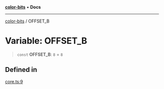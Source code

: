 [**color-bits**](../README.md) • **Docs**

***

[color-bits](../README.md) / OFFSET\_B

# Variable: OFFSET\_B

> `const` **OFFSET\_B**: `8` = `8`

## Defined in

[core.ts:9](https://github.com/romgrk/color-bits/blob/46654221c2bd18a43f39bdeed108b1969f1dad41/src/core.ts#L9)
